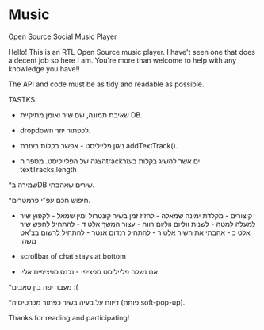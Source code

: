 # Music
Open Source Social Music Player

Hello!
This is an RTL Open Source music player.
I have't seen one that does a decent job so here I am. You're more than welcome to help with any knowledge you have!!

The API and code must be as tidy and readable as possible.

TASTKS:

* שאיבת תמונה, שם שיר ואומן מתיקיית DB.

* dropdown לכפתור יוזר.

* ניגון פלייליסט - אפשר בקלות בעזרת addTextTrack().

* הצגה של הפלייליסט. מספר הtrackים  אשר להשיג בקלות בעזר  textTracks.length

*שמירה בDB שירים שאהבתי.

*חיפוש חכם עפ"י פרמטרים.

* קיצורים - מקלדת 
	ימינה שמאלה - להזיז זמן בשיר
	קונטרול ימין שמאל - לקפוץ שיר
	למעלה למטה - לשנות ווליום ווליום
	רווח - עצור המשך
	אלט ד - להתחיל לחפש שיר
	אלט כ - אהבתי את השיר
	אלט ר - להתחיל רנדום
	אנטר - להתחיל לרשום בצ'אט משהו

* scrollbar of chat stays at bottom

* אם נשלח פלייליסט ספציפי - נכנס ספציפית אליו

*מעבר יפה בין טאבים :(

*דיווח על בעיה בשיר כפתור מכרטיסיה (פותח soft-pop-up).



Thanks for reading and participating!
